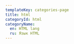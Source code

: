 ```yaml
---
templateKey: categories-page
title: html
categoryId: html
categoryName:
  en: HTML lang
  ru: Язык HTML
---
```


